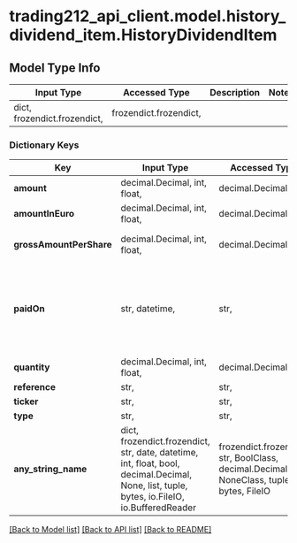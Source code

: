 # trading212_api_client.model.history_dividend_item.HistoryDividendItem

## Model Type Info
Input Type | Accessed Type | Description | Notes
------------ | ------------- | ------------- | -------------
dict, frozendict.frozendict,  | frozendict.frozendict,  |  | 

### Dictionary Keys
Key | Input Type | Accessed Type | Description | Notes
------------ | ------------- | ------------- | ------------- | -------------
**amount** | decimal.Decimal, int, float,  | decimal.Decimal,  | In account currency | [optional] 
**amountInEuro** | decimal.Decimal, int, float,  | decimal.Decimal,  |  | [optional] 
**grossAmountPerShare** | decimal.Decimal, int, float,  | decimal.Decimal,  | In instrument currency | [optional] 
**paidOn** | str, datetime,  | str,  |  | [optional] value must conform to RFC-3339 date-time
**quantity** | decimal.Decimal, int, float,  | decimal.Decimal,  |  | [optional] 
**reference** | str,  | str,  |  | [optional] 
**ticker** | str,  | str,  |  | [optional] 
**type** | str,  | str,  |  | [optional] 
**any_string_name** | dict, frozendict.frozendict, str, date, datetime, int, float, bool, decimal.Decimal, None, list, tuple, bytes, io.FileIO, io.BufferedReader | frozendict.frozendict, str, BoolClass, decimal.Decimal, NoneClass, tuple, bytes, FileIO | any string name can be used but the value must be the correct type | [optional]

[[Back to Model list]](../../README.md#documentation-for-models) [[Back to API list]](../../README.md#documentation-for-api-endpoints) [[Back to README]](../../README.md)

